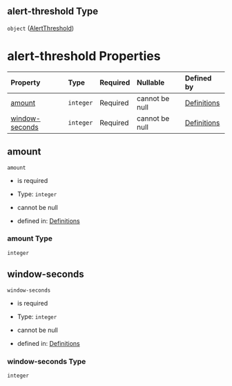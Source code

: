 ## alert-threshold Type

`object` ([AlertThreshold](definitions-definitions-blockmonitor-properties-alertthreshold.md))

# alert-threshold Properties

| Property                          | Type      | Required | Nullable       | Defined by                                                                                                                                                                                                          |
| :-------------------------------- | :-------- | :------- | :------------- | :------------------------------------------------------------------------------------------------------------------------------------------------------------------------------------------------------------------ |
| [amount](#amount)                 | `integer` | Required | cannot be null | [Definitions](definitions-definitions-blockmonitor-properties-alertthreshold-properties-amount.md "definitions.schema.json#/definitions/blockMonitor/properties/alert-threshold/properties/amount")                 |
| [window-seconds](#window-seconds) | `integer` | Required | cannot be null | [Definitions](definitions-definitions-blockmonitor-properties-alertthreshold-properties-window-seconds.md "definitions.schema.json#/definitions/blockMonitor/properties/alert-threshold/properties/window-seconds") |

## amount



`amount`

*   is required

*   Type: `integer`

*   cannot be null

*   defined in: [Definitions](definitions-definitions-blockmonitor-properties-alertthreshold-properties-amount.md "definitions.schema.json#/definitions/blockMonitor/properties/alert-threshold/properties/amount")

### amount Type

`integer`

## window-seconds



`window-seconds`

*   is required

*   Type: `integer`

*   cannot be null

*   defined in: [Definitions](definitions-definitions-blockmonitor-properties-alertthreshold-properties-window-seconds.md "definitions.schema.json#/definitions/blockMonitor/properties/alert-threshold/properties/window-seconds")

### window-seconds Type

`integer`
